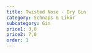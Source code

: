 ```yaml
---
title: Twisted Nose - Dry Gin
category: Schnaps & Likör
subcategory: Gin
price1: 3,8
price2: 7,0
order: 1
---
```

